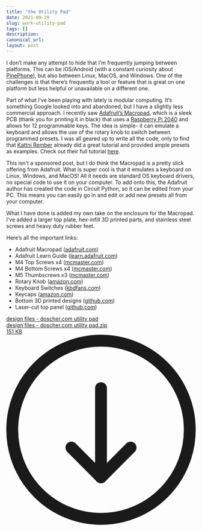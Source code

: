 ```yaml
---
title: "the Utility Pad"
date: 2021-09-29
slug: work-utility-pad
tags: []
description: 
canonical_url: 
layout: post
---
```

<p>I don’t make any attempt to hide that I’m frequently jumping between platforms.  This can be iOS/Android (with a constant curiosity about <a href="https://www.pine64.org/pinephone/">PinePhone</a>), but also between Linux, MacOS, and Windows.  One of the challenges is that there’s frequently a tool or feature that is great on one platform but less helpful or unavailable on a different one.</p><p>Part of what I’ve been playing with lately is modular computing.  It’s something Google looked into and abandoned, but I have a slightly less commercial approach.  I recently saw <a href="https://learn.adafruit.com/macropad-hotkeys">Adafruit’s Macropad</a>, which is a sleek PCB (thank you for printing it in black) that uses a <a href="https://datasheets.raspberrypi.org/rp2040/rp2040-datasheet.pdf">Raspberry Pi 2040</a> and allows for 12 programmable keys.  The idea is simple- it can emulate a keyboard and allows the use of the rotary knob to switch between programmed presets.  I was all geared up to write all the code, only to find that <a href="https://learn.adafruit.com/u/kattni">Kattni Rember</a> already did a great tutorial and provided ample presets as examples.  Check out their full tutorial <a href="https://learn.adafruit.com/adafruit-macropad-rp2040/overview">here</a>.</p><p>This isn't a sponsored post, but I do think the Macropad is a pretty slick offering from Adafruit.  What is super cool is that it emulates a keyboard on Linux, Windows, and MacOS!  All it needs are standard OS keyboard drivers, no special code to use it on your computer.  To add onto this, the Adafruit author has created the code in Circuit Python, so it can be edited from your PC.  This means you can easily go in and edit or add new presets all from your computer.</p><p>What I have done is added my own take on the enclosure for the Macropad.  I’ve added a larger top plate, hex-infill 3D printed parts, and stainless steel screws and heavy duty rubber feet.</p><p>Here’s all the important links:</p><ul><li>Adafruit Macropad (<a href="https://www.adafruit.com/product/5100">adafruit.com</a>)</li><li>Adafruit Learn Guide (<a href="https://learn.adafruit.com/macropad-hotkeys">learn.adafruit.com</a>)</li><li>M4 Top Screws x4 (<a href="https://www.mcmaster.com/catalog/92855A408">mcmaster.com</a>)</li><li>M4 Bottom Screws x4 (<a href="https://www.mcmaster.com/catalog/91292A108">mcmaster.com</a>)</li><li>M5 Thumbscrews x3 (<a href="https://www.mcmaster.com/catalog/96016A569">mcmaster.com</a>)</li><li>Rotary Knob (<a href="https://amzn.to/39Q3hwk">amazon.com</a>)</li><li>Keyboard Switches (<a href="https://kbdfans.com/products/gateron-ink-switches?variant=29235458277424">kbdfans.com</a>)</li><li>Keycaps (<a href="https://amzn.to/39NgMg7">amazon.com</a>)</li><li>Bottom 3D printed designs (<a href="https://github.com/jdoscher/Utility-Pad">github.com</a>)</li><li>Laser-cut top panel (<a href="https://github.com/jdoscher/Utility-Pad">github.com</a>)</li></ul><div class="kg-card kg-file-card"><a class="kg-file-card-container" href="__GHOST_URL__/content/files/2024/01/design-files---doscher.com-utility-pad.zip" title="Download" download=""><div class="kg-file-card-contents"><div class="kg-file-card-title">design files - doscher.com utility pad</div><div class="kg-file-card-caption"></div><div class="kg-file-card-metadata"><div class="kg-file-card-filename">design files - doscher.com utility pad.zip</div><div class="kg-file-card-filesize">151 KB</div></div></div><div class="kg-file-card-icon"><svg viewBox="0 0 24 24"><defs><style>.a{fill:none;stroke:currentColor;stroke-linecap:round;stroke-linejoin:round;stroke-width:1.5px;}</style></defs><title>download-circle</title><polyline class="a" points="8.25 14.25 12 18 15.75 14.25"></polyline><line class="a" x1="12" y1="6.75" x2="12" y2="18"></line><circle class="a" cx="12" cy="12" r="11.25"></circle></svg></div></a></div>
